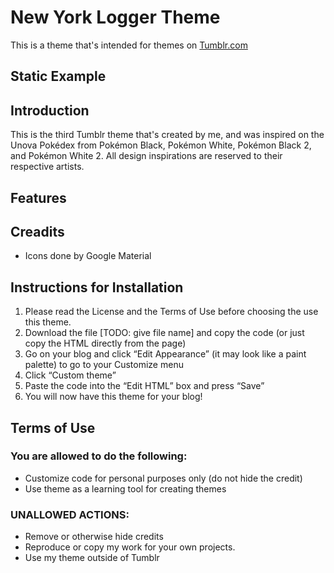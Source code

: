 # New York Logger Theme

This is a theme that's intended for themes on [Tumblr.com](https://www.tumblr.com)

## Static Example

## Introduction

This is the third Tumblr theme that's created by me, and was inspired on the Unova Pokédex from Pokémon Black, Pokémon White, Pokémon Black 2, and Pokémon White 2. All design inspirations are reserved to their respective artists.

## Features

## Creadits
- Icons done by Google Material

## Instructions for Installation

1. Please read the License and the Terms of Use before choosing the use this theme.
2. Download the file [TODO: give file name] and copy the code (or just copy the HTML directly from the page)
3. Go on your blog and click “Edit Appearance” (it may look like a paint palette) to go to your Customize menu
4. Click “Custom theme”
5. Paste the code into the “Edit HTML” box and press “Save”
6. You will now have this theme for your blog!

## Terms of Use

###  You are allowed to do the following:

- Customize code for personal purposes only (do not hide the credit)
- Use theme as a learning tool for creating themes

### UNALLOWED ACTIONS:

- Remove or otherwise hide credits
- Reproduce or copy my work for your own projects.
- Use my theme outside of Tumblr

